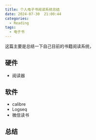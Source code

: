 ```yaml
---
title: 个人电子书阅读系统总结
date: 2024-07-30  21:00:44
categories:
  - Reading
tags: 
  - 电子书
---
```


这篇主要是总结一下自己目前的书籍阅读系统，

## 硬件

- 阅读器

## 软件

- calibre
- Logseq
- 微信读书

## 总结